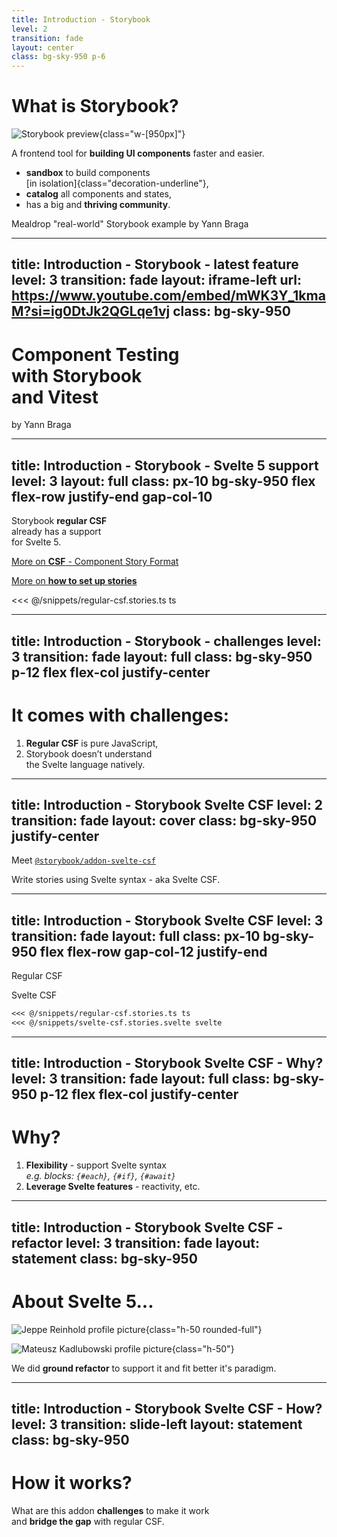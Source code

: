 ```yaml
---
title: Introduction - Storybook
level: 2
transition: fade
layout: center
class: bg-sky-950 p-6
---
```


<h1 class="mt-4">
<strong>What</strong> is <logos-storybook-icon /> Storybook?
</h1>

<div class="flex flex-row gap-col-4">
<div class="">

![Storybook preview](/storybook-preview.png){class="w-[950px]"}

</div>

<div>
<p class="text-2xl !leading-snug">
A frontend tool for <strong>building UI components</strong> faster and easier.
</p>

<div class="font-serif text-xl">

- **sandbox** to build components<br> [in isolation]{class="decoration-underline"},
- **catalog** all components and states,
- has a big and **thriving community**.

</div>
</div>
</div>

<p class="text-2xl">
<a>
<carbon-direct-link /> Mealdrop "real-world" Storybook example by Yann Braga
</a>
</p>

---
title: Introduction - Storybook - latest feature
level: 3
transition: fade
layout: iframe-left
url: https://www.youtube.com/embed/mWK3Y_1kmaM?si=ig0DtJk2QGLqe1vj
class: bg-sky-950
---

<div class="ml-8 h-full flex flex-col justify-center">
<h1 class="!leading-snug">
<strong>Component Testing</strong><br>
with <logos-storybook-icon /> Storybook<br>
and <logos-vitest /> Vitest 
</h1>
<p class="font-serif">by Yann Braga</p>
</div>

---
title: Introduction - Storybook - Svelte 5 support
level: 3
layout: full
class: px-10 bg-sky-950 flex flex-row justify-end gap-col-10
---

<div id="left" class="flex flex-col justify-center">

<p class="text-center text-4xl !leading-snug">
<logos-storybook-icon /> Storybook <strong>regular CSF</strong><br>
already has a support<br>
for <logos-svelte-icon /> Svelte 5.
</p>

<p font="serif">
    <a href="https://storybook.js.org/docs/api/csf" target="_blank">
    <carbon-direct-link /> More on <strong>CSF</strong> - Component Story Format
    </a>
</p>

<p font="serif">
    <a href="https://storybook.js.org/docs/api/csf" target="_blank">
    <carbon-direct-link /> More on <strong>how to set up stories</strong>
    </a>
</p>
</div>

<div id="right">
<<< @/snippets/regular-csf.stories.ts ts
</div>

---
title: Introduction - Storybook - challenges
level: 3
transition: fade
layout: full
class: bg-sky-950 p-12 flex flex-col justify-center
---

<div class="self-center">
<h1 class="!text-6xl">
It comes with <strong>challenges</strong>:
</h1>

<v-clicks>

1. <strong>Regular CSF</strong> is pure <logos-javascript /> JavaScript,
2. <logos-storybook-icon /> Storybook <span class="decoration-underline decoration-secondary decoration-offset-4">doesn’t understand</span>
   <br>the <logos-svelte-icon /> Svelte language natively.

</v-clicks>
</div>

<style>
    li {
        @apply font-serif;
        @apply text-4xl;
        @apply leading-snug;
    }
    li:first-of-type {
        @apply mt-8;
    }
    li:not(:first-of-type) {
        @apply mt-4;
    } 
</style>

---
title: Introduction - Storybook Svelte CSF
level: 2
transition: fade
layout: cover
class: bg-sky-950 justify-center
---

<p class="text-4xl">
Meet <a href="https://github.com/storybookjs/addon-svelte-csf"><logos-storybook-icon /> <code>@storybook/addon-svelte-csf</code></a>
</p>

<v-clicks>

<p class="!mt-8 font-serif text-4xl">
Write stories using <logos-svelte-icon /> Svelte syntax - aka <span color="secondary">Svelte CSF</span>.
</p>

</v-clicks>

---
title: Introduction - Storybook Svelte CSF
level: 3
transition: fade
layout: full
class: px-10 bg-sky-950 flex flex-row gap-col-12 justify-end
---

<div id="right" class="self-center">

<v-click at="1" hide>
<p class="!text-5xl">
<logos-typescript-icon /> Regular CSF
</p>
</v-click>

<v-click at="1" show>
<p class="!text-5xl">
<logos-svelte-icon /> Svelte CSF
</p>
</v-click>

</div>

<div id="left" class="self-center justify-self-end w-fit">

````md magic-move
<<< @/snippets/regular-csf.stories.ts ts
<<< @/snippets/svelte-csf.stories.svelte svelte
````

</div>

---
title: Introduction - Storybook Svelte CSF - Why?
level: 3
transition: fade
layout: full
class: bg-sky-950 p-12 flex flex-col justify-center
---

<div class="self-center">
<h1 class="!text-7xl"><strong>Why</strong>?</h1>

<v-clicks>

1. **Flexibility** - support <logos-svelte-icon /> Svelte syntax<br>
   _e.g. blocks: `{#each}`, `{#if}`, `{#await}`_
2. **Leverage <logos-svelte-icon /> Svelte features** - reactivity, etc.

</v-clicks>

<style>
    li {
        @apply font-serif;
        @apply text-4xl;
        @apply leading-snug;
    }
    li:first-of-type {
        @apply mt-8;
    }
    li:not(:first-of-type) {
        @apply mt-4;
    } 
</style>

</div>

---
title: Introduction - Storybook Svelte CSF - refactor
level: 3
transition: fade
layout: statement
class: bg-sky-950
---

<h1>
About <logos-svelte-icon /> Svelte <strong>5</strong>...
</h1>

<v-click>

<div class="flex flex-row gap-col-4 justify-center">

![Jeppe Reinhold profile picture](https://avatars.githubusercontent.com/u/5678122){class="h-50 rounded-full"}

![Mateusz Kadlubowski profile picture](https://avatars.githubusercontent.com/u/18627568){class="h-50"}

</div>

<p class="!mt-8 font-serif text-3xl">
We did <twemoji-recycling-symbol /> <strong>ground refactor</strong> to support it and fit better it's paradigm.
</p>
</v-click>

---
title: Introduction - Storybook Svelte CSF - How?
level: 3
transition: slide-left
layout: statement
class: bg-sky-950
---

<h1 class="!text-8xl">
<strong>How</strong> it works?
</h1>

<p class="font-serif text-2xl !leading-relaxed">
What are this addon <strong>challenges</strong> to make it work<br>
and <strong>bridge the gap</strong> with regular CSF.
</p>